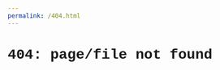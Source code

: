```yaml
---
permalink: /404.html
---
```


<h1 style="fontcolor: black; font-family: courier;">404: page/file not found</h1>